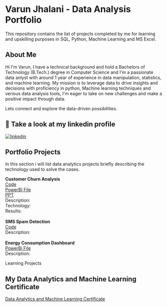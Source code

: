 
# Varun Jhalani - Data Analysis Portfolio

This repository contains the list of projects completed by me for learning and upskilling purposes in SQL, Python, Machine Learning and MS Excel.
## About Me
Hi I'm Varun, I have a technical background and hold a Bachelors of Technology (B.Tech.) degree in Computer Science and I'm a passionate data anlyst with around 1 year of experience in data manipulation, statistics, and machine learning. My mission is to leverage data to drive insights and decisions with proficiency in python, Machine learning techniques and verious data analysis tools, I'm eager to take on new challenges and make a positive impact through data.

Lets connect and explore the data-driven possibilities.
## 🔗 Take a look at my linkedin profile

[![linkedin](https://img.shields.io/badge/linkedin-0A66C2?style=for-the-badge&logo=linkedin&logoColor=white)](https://www.linkedin.com/in/varunjhalani/)

## Portfolio Projects
In this section i will list data analytics projects briefly describing the technology used to solve the cases.

**Customer Churn Analysis**<br/>
   [Code](https://github.com/vjhalani/My-Data-Analyst-Portfolio/blob/main/Telecom_Customer_Churn.ipynb)<br/>
   [PowerBI File](https://github.com/vjhalani/My-Data-Analyst-Portfolio/blob/main/telco_powerbi.pbix)<br/>
   [PPT](https://github.com/vjhalani/My-Data-Analyst-Portfolio/blob/main/Telecom%20Customer%20Churn%20Prediction%20Using%20Machine%20Learning.pptx)<br/>
   Description:<br/>
   Technology:<br/>
   Results: <br/>
<br/>
**SMS Spam Detection**<br/>
    [Code]() <br/>
    Description:<br/>
<br/>
**Energy Consumption Dashboard**<br/>
    [PowerBi File]() <br/>
    Description: <br/>

Learning Projects



## My Data Analytics and Machine Learning Certificate

[Data Analytics and Machine Learning Certificate](https://github.com/vjhalani/My-Data-Analyst-Portfolio/blob/main/DataAnalytics_Certificate.pdf)
